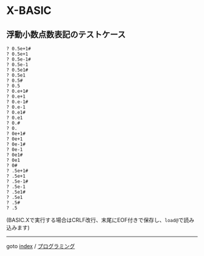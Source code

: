 # X-BASIC

## <a id="float-literal-testcase">浮動小数点数表記のテストケース</a>

```basic
? 0.5e+1#
? 0.5e+1
? 0.5e-1#
? 0.5e-1
? 0.5e1#
? 0.5e1
? 0.5#
? 0.5
? 0.e+1#
? 0.e+1
? 0.e-1#
? 0.e-1
? 0.e1#
? 0.e1
? 0.#
? 0.
? 0e+1#
? 0e+1
? 0e-1#
? 0e-1
? 0e1#
? 0e1
? 0#
? .5e+1#
? .5e+1
? .5e-1#
? .5e-1
? .5e1#
? .5e1
? .5#
? .5
```
(BASIC.Xで実行する場合はCRLF改行、末尾にEOF付きで保存し、`load@`で読み込みます)


----
goto [index](../README.md) / [プログラミング](./README.md)

